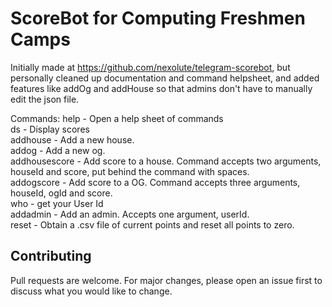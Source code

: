 # ScoreBot for Computing Freshmen Camps 

Initially made at https://github.com/nexolute/telegram-scorebot, but personally cleaned up documentation and command helpsheet, and added features like addOg and addHouse so that admins don't have to manually edit the json file.

Commands:
help - Open a help sheet of commands   
ds - Display scores  
addhouse - Add a new house.  
addog - Add a new og.  
addhousescore - Add score to a house. Command accepts two arguments, houseId and score, put behind the command with spaces.   
addogscore - Add score to a OG. Command accepts three arguments, houseId, ogId and score.   
who - get your User Id  
addadmin - Add an admin. Accepts one argument, userId.   
reset - Obtain a .csv file of current points and reset all points to zero.  

## Contributing
Pull requests are welcome. For major changes, please open an issue first to discuss what you would like to change.
